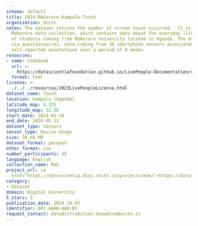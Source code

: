 ```yaml
---
schema: default
title: 2024-Makerere-Kampala-Touch
organization: Unitn
notes: The dataset returns the number of screen touch occurred.  It is part of the
  Makerere data collection, which contains data about the everyday life activities
  of students coming from Makerere University located in Uganda. The data were collected
  via questionnaires, data coming from 30 smartphone sensors associated to thousand
  self-reported annotations over a period of 8 weeks.
resources:
- name: Codebook
  url: >-
    https://datascientiafoundation.github.io/LivePeople-Documentation/codebooks/2024-MAK-Kampala-touch.html
  format: html
license: >-
  ./../../resources/2023LivePeopleLicense.html
dataset_name: Touch
location: Kampala (Uganda)
latitude_map: 0.335
longitude_map: 32.56
start_date: 2024-03-18
end_date: 2024-05-13
dataset_type: Sensors
sensor_type: Device-Usage
size: 30.69 MB
dataset_format: parquet
other_format: csv
number_participants: 45
language: English
collection_name: Mak
project_url: <a 
  href="https://datascientia.disi.unitn.it/projects/mak/">https://datascientia.disi.unitn.it/projects/mak/</a>
category:
- Dataset
domain: Digital University
5_stars: 3
publication_date: 2024-10-03
identifier: 007.AAAN.AAN.BY
request_contact: datadistribution.knowdive@unitn.it
---
```


